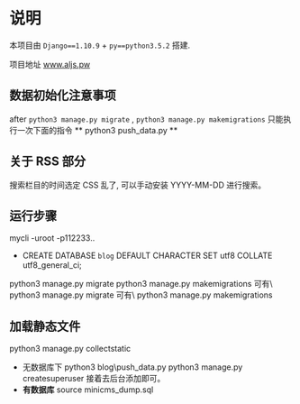 # 说明
本项目由 `Django==1.10.9` + `py==python3.5.2` 搭建.

项目地址 www.aljs.pw

## 数据初始化注意事项
after `python3 manage.py migrate` ,  `python3 manage.py makemigrations`
只能执行一次下面的指令 ** python3 push_data.py ** 


## 关于 RSS 部分
搜索栏目的时间选定 CSS 乱了, 可以手动安装 YYYY-MM-DD 进行搜索。


## 运行步骤
mycli -uroot -p112233.. 
- CREATE DATABASE `blog` DEFAULT CHARACTER SET utf8 COLLATE utf8_general_ci;


python3 manage.py migrate
python3 manage.py makemigrations
可有\ python3 manage.py migrate
可有\ python3 manage.py makemigrations

## 加载静态文件
python3 manage.py collectstatic

 - 无数据库下
python3 blog\push_data.py
python3 manage.py createsuperuser
    接着去后台添加即可。
 - **有数据库**
 source minicms_dump.sql



